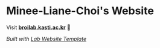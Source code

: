 
# Minee-Liane-Choi's Website

Visit **[broilab.kasti.ac.kr](http://broilab.kasti.ac.kr)** 🚀

_Built with [Lab Website Template](https://greene-lab.gitbook.io/lab-website-template-docs)_

